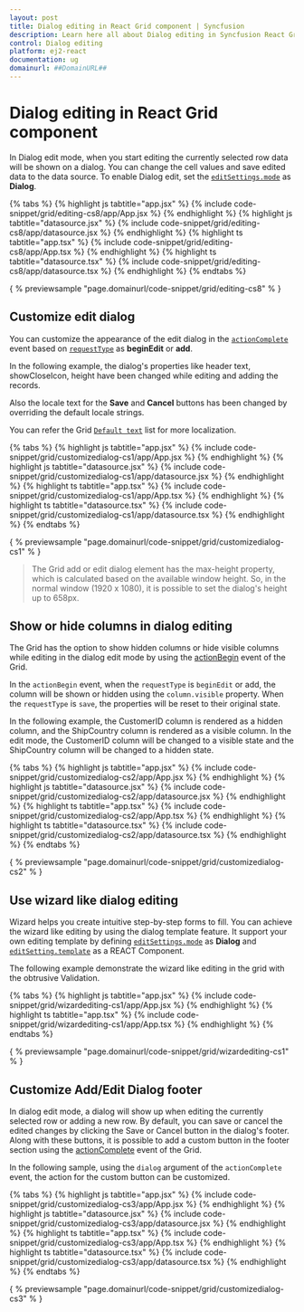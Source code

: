 ```yaml
---
layout: post
title: Dialog editing in React Grid component | Syncfusion
description: Learn here all about Dialog editing in Syncfusion React Grid component of Syncfusion Essential JS 2 and more.
control: Dialog editing 
platform: ej2-react
documentation: ug
domainurl: ##DomainURL##
---
```


# Dialog editing in React Grid component

In Dialog edit mode, when you start editing the currently selected row data will be shown on a dialog.
You can change the cell values and save edited data to the data source.
To enable Dialog edit, set the [`editSettings.mode`](https://ej2.syncfusion.com/angular/documentation/api/grid/editSettings/#mode) as **Dialog**.

{% tabs %}
{% highlight js tabtitle="app.jsx" %}
{% include code-snippet/grid/editing-cs8/app/App.jsx %}
{% endhighlight %}
{% highlight js tabtitle="datasource.jsx" %}
{% include code-snippet/grid/editing-cs8/app/datasource.jsx %}
{% endhighlight %}
{% highlight ts tabtitle="app.tsx" %}
{% include code-snippet/grid/editing-cs8/app/App.tsx %}
{% endhighlight %}
{% highlight ts tabtitle="datasource.tsx" %}
{% include code-snippet/grid/editing-cs8/app/datasource.tsx %}
{% endhighlight %}
{% endtabs %}

{ % previewsample "page.domainurl/code-snippet/grid/editing-cs8" % }

## Customize edit dialog

You can customize the appearance of the edit dialog in the [`actionComplete`](https://ej2.syncfusion.com/angular/documentation/api/grid/#actioncomplete) event based on [`requestType`](https://ej2.syncfusion.com/angular/documentation/api/grid/dialogEditEventArgs/#requesttype) as **beginEdit** or **add**.

In the following example, the dialog's properties like header text, showCloseIcon, height have been changed while editing and adding the records.

Also the locale text for the **Save** and **Cancel** buttons has been changed by overriding the default locale strings.

You can refer the Grid [`Default text`](../global-local/) list for more localization.

{% tabs %}
{% highlight js tabtitle="app.jsx" %}
{% include code-snippet/grid/customizedialog-cs1/app/App.jsx %}
{% endhighlight %}
{% highlight js tabtitle="datasource.jsx" %}
{% include code-snippet/grid/customizedialog-cs1/app/datasource.jsx %}
{% endhighlight %}
{% highlight ts tabtitle="app.tsx" %}
{% include code-snippet/grid/customizedialog-cs1/app/App.tsx %}
{% endhighlight %}
{% highlight ts tabtitle="datasource.tsx" %}
{% include code-snippet/grid/customizedialog-cs1/app/datasource.tsx %}
{% endhighlight %}
{% endtabs %}

{ % previewsample "page.domainurl/code-snippet/grid/customizedialog-cs1" % }

> The Grid add or edit dialog element has the max-height property, which is calculated based on the available window height. So, in the normal window (1920 x 1080), it is possible to set the dialog's height up to 658px.

## Show or hide columns in dialog editing

The Grid has the option to show hidden columns or hide visible columns while editing in the dialog edit mode by using the [actionBegin](https://ej2.syncfusion.com/angular/documentation/api/grid/#actionbegin) event of the Grid.

In the `actionBegin` event, when the `requestType` is `beginEdit` or add, the column will be shown or hidden using the `column.visible` property. When the `requestType` is `save`, the properties will be reset to their original state.

In the following example, the CustomerID column is rendered as a hidden column, and the ShipCountry column is rendered as a visible column. In the edit mode, the CustomerID column will be changed to a visible state and the ShipCountry column will be changed to a hidden state.

{% tabs %}
{% highlight js tabtitle="app.jsx" %}
{% include code-snippet/grid/customizedialog-cs2/app/App.jsx %}
{% endhighlight %}
{% highlight js tabtitle="datasource.jsx" %}
{% include code-snippet/grid/customizedialog-cs2/app/datasource.jsx %}
{% endhighlight %}
{% highlight ts tabtitle="app.tsx" %}
{% include code-snippet/grid/customizedialog-cs2/app/App.tsx %}
{% endhighlight %}
{% highlight ts tabtitle="datasource.tsx" %}
{% include code-snippet/grid/customizedialog-cs2/app/datasource.tsx %}
{% endhighlight %}
{% endtabs %}

{ % previewsample "page.domainurl/code-snippet/grid/customizedialog-cs2" % }

## Use wizard like dialog editing

Wizard helps you create intuitive step-by-step forms to fill. You can achieve the wizard like editing by using the dialog template feature. It support your own editing template by defining [`editSettings.mode`](https://ej2.syncfusion.com/angular/documentation/api/grid/editSettings/#mode) as **Dialog** and [`editSetting.template`](https://ej2.syncfusion.com/angular/documentation/api/grid/editSettings/#template) as a REACT Component.

The following example demonstrate the wizard like editing in the grid with the obtrusive Validation.

{% tabs %}
{% highlight js tabtitle="app.jsx" %}
{% include code-snippet/grid/wizardediting-cs1/app/App.jsx %}
{% endhighlight %}
{% highlight ts tabtitle="app.tsx" %}
{% include code-snippet/grid/wizardediting-cs1/app/App.tsx %}
{% endhighlight %}
{% endtabs %}

{ % previewsample "page.domainurl/code-snippet/grid/wizardediting-cs1" % }

## Customize Add/Edit Dialog footer

In dialog edit mode, a dialog will show up when editing the currently selected row or adding a new row. By default, you can save or cancel the edited changes by clicking the Save or Cancel button in the dialog's footer. Along with these buttons, it is possible to add a custom button in the footer section using the [actionComplete](https://ej2.syncfusion.com/angular/documentation/api/grid/#actioncomplete) event of the Grid.

In the following sample, using the `dialog` argument of the `actionComplete` event, the action for the custom button can be customized.

{% tabs %}
{% highlight js tabtitle="app.jsx" %}
{% include code-snippet/grid/customizedialog-cs3/app/App.jsx %}
{% endhighlight %}
{% highlight js tabtitle="datasource.jsx" %}
{% include code-snippet/grid/customizedialog-cs3/app/datasource.jsx %}
{% endhighlight %}
{% highlight ts tabtitle="app.tsx" %}
{% include code-snippet/grid/customizedialog-cs3/app/App.tsx %}
{% endhighlight %}
{% highlight ts tabtitle="datasource.tsx" %}
{% include code-snippet/grid/customizedialog-cs3/app/datasource.tsx %}
{% endhighlight %}
{% endtabs %}

{ % previewsample "page.domainurl/code-snippet/grid/customizedialog-cs3" % }